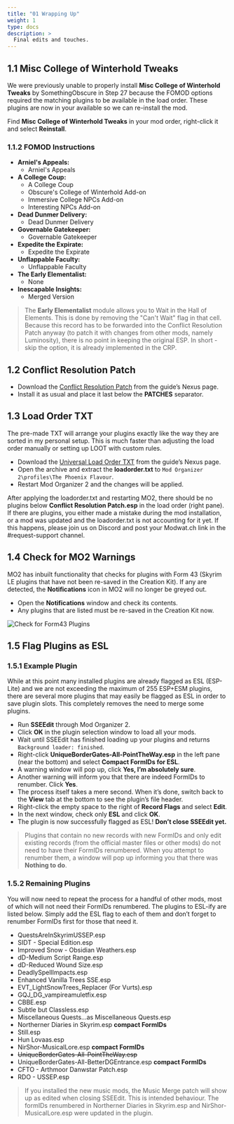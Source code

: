```yaml
---
title: "01 Wrapping Up"
weight: 1
type: docs
description: >
  Final edits and touches.
---
```


## 1.1 Misc College of Winterhold Tweaks

We were previously unable to properly install **Misc College of Winterhold Tweaks** by SomethingObscure in Step 27 because the FOMOD options required the matching plugins to be available in the load order. These plugins are now in your available so we can re-install the mod.

Find **Misc College of Winterhold Tweaks** in your mod order, right-click it and select **Reinstall**.

### 1.1.2 FOMOD Instructions

* **Arniel's Appeals:**
  * Arniel's Appeals
* **A College Coup:**
  * A College Coup
  * Obscure's College of Winterhold Add-on
  * Immersive College NPCs Add-on
  * Interesting NPCs Add-on
* **Dead Dunmer Delivery:**
  * Dead Dunmer Delivery
* **Governable Gatekeeper:**
  * Governable Gatekeeper
* **Expedite the Expirate:**
  * Expedite the Expirate
* **Unflappable Faculty:**
  * Unflappable Faculty
* **The Early Elementalist:**
  * None
* **Inescapable Insights:**
  * Merged Version

> The **Early Elementalist** module allows you to Wait in the Hall of Elements. This is done by removing the "Can't Wait" flag in that cell. Because this record has to be forwarded into the Conflict Resolution Patch anyway (to patch it with changes from other mods, namely Luminosity), there is no point in keeping the original ESP. In short - skip the option, it is already implemented in the CRP. 

## 1.2 Conflict Resolution Patch

* Download the [Conflict Resolution Patch](https://www.nexusmods.com/skyrimspecialedition/mods/14223) from the guide’s Nexus page.
* Install it as usual and place it last below the **PATCHES** separator.

## 1.3 Load Order TXT

The pre-made TXT will arrange your plugins exactly like the way they are sorted in my personal setup. This is much faster than adjusting the load order manually or setting up LOOT with custom rules.

* Download the [Universal Load Order TXT](https://www.nexusmods.com/skyrimspecialedition/mods/14223) from the guide’s Nexus page.
* Open the archive and extract the **loadorder.txt** to `Mod Organizer 2\profiles\The Phoenix Flavour`.
* Restart Mod Organizer 2 and the changes will be applied.

After applying the loadorder.txt and restarting MO2, there should be no plugins below **Conflict Resolution Patch.esp** in the load order (right pane). If there are plugins, you either made a mistake during the mod installation, or a mod was updated and the loadorder.txt is not accounting for it yet. If this happens, please join us on Discord and post your Modwat.ch link in the #request-support channel.

## 1.4 Check for MO2 Warnings

MO2 has inbuilt functionality that checks for plugins with Form 43 (Skyrim LE plugins that have not been re-saved in the Creation Kit). If any are detected, the **Notifications** icon in MO2 will no longer be greyed out.

* Open the **Notifications** window and check its contents.
* Any plugins that are listed must be re-saved in the Creation Kit now.

![Check for Form43 Plugins](/Pictures/finalisation/check_for_form43_plugin.png)

## 1.5 Flag Plugins as ESL

### 1.5.1 Example Plugin

While at this point many installed plugins are already flagged as ESL (ESP-Lite) and we are not exceeding the maximum of 255 ESP+ESM plugins, there are several more plugins that may easily be flagged as ESL in order to save plugin slots. This completely removes the need to merge some plugins.

* Run **SSEEdit** through Mod Organizer 2.
* Click **OK** in the plugin selection window to load all your mods.
* Wait until SSEEdit has finished loading up your plugins and returns `Background loader: finished`.
* Right-click **UniqueBorderGates-All-PointTheWay.esp** in the left pane (near the bottom) and select **Compact FormIDs for ESL**.
* A warning window will pop up, click **Yes, I’m absolutely sure**.
* Another warning will inform you that there are indeed FormIDs to renumber. Click **Yes**.
* The process itself takes a mere second. When it’s done, switch back to the **View** tab at the bottom to see the plugin’s file header.
* Right-click the empty space to the right of **Record Flags** and select **Edit**.
* In the next window, check only **ESL** and click **OK**.
* The plugin is now successfully flagged as ESL! **Don’t close SSEEdit yet.**

> Plugins that contain no new records with new FormIDs and only edit existing records (from the official master files or other mods) do not need to have their FormIDs renumbered. When you attempt to renumber them, a window will pop up informing you that there was **Nothing to do**.

### 1.5.2 Remaining Plugins

You will now need to repeat the process for a handful of other mods, most of which will not need their FormIDs renumbered. The plugins to ESL-ify are listed below. Simply add the ESL flag to each of them and don’t forget to renumber FormIDs first for those that need it.

* QuestsAreInSkyrimUSSEP.esp
* SIDT - Special Edition.esp
* Improved Snow - Obsidian Weathers.esp
* dD-Medium Script Range.esp
* dD-Reduced Wound Size.esp
* DeadlySpellImpacts.esp
* Enhanced Vanilla Trees SSE.esp
* EVT_LightSnowTrees_Replacer (For Vurts).esp
* GQJ_DG_vampireamuletfix.esp
* CBBE.esp
* Subtle but Classless.esp
* Miscellaneous Quests…as Miscellaneous Quests.esp
* Northerner Diaries in Skyrim.esp **compact FormIDs**
* Still.esp
* Hun Lovaas.esp
* NirShor-MusicalLore.esp **compact FormIDs**
* ~~UniqueBorderGates-All-PointTheWay.esp~~
* UniqueBorderGates-All-BetterDGEntrance.esp **compact FormIDs**
* CFTO - Arthmoor Danwstar Patch.esp
* RDO - USSEP.esp

> If you installed the new music mods, the Music Merge patch will show up as edited when closing SSEEdit. This is intended behaviour. The formIDs renumbered in Northerner Diaries in Skyrim.esp and NirShor-MusicalLore.esp were updated in the plugin.